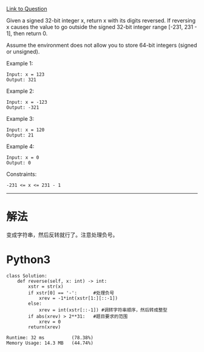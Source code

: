 [Link to Question](https://leetcode.com/explore/interview/card/top-interview-questions-easy/127/strings/880/)

Given a signed 32-bit integer x, return x with its digits reversed. If reversing x causes the value to go outside the signed 32-bit integer range [-231, 231 - 1], then return 0.

Assume the environment does not allow you to store 64-bit integers (signed or unsigned).

 

Example 1:
```
Input: x = 123
Output: 321
```
Example 2:
```
Input: x = -123
Output: -321
```
Example 3:
```
Input: x = 120
Output: 21
```
Example 4:
```
Input: x = 0
Output: 0
 ```

Constraints:
```
-231 <= x <= 231 - 1
```

-----
# 解法 
变成字符串，然后反转就行了。注意处理负号。     

# Python3
```python3
class Solution:
    def reverse(self, x: int) -> int:
        xstr = str(x)
        if xstr[0] == '-':      #处理负号
            xrev = -1*int(xstr[1:][::-1])
        else:
            xrev = int(xstr[::-1]) #调转字符串顺序，然后转成整型
        if abs(xrev) > 2**31:   #题目要求的范围
            xrev = 0
        return(xrev)

Runtime: 32 ms          (78.38%)
Memory Usage: 14.3 MB   (44.74%)
```